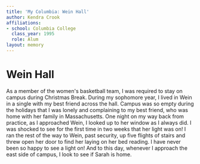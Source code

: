 ```yaml
---
title: 'My Columbia: Wein Hall'
author: Kendra Crook
affiliations:
- school: Columbia College
  class_year: 1995
  role: Alum
layout: memory
---
```


# Wein Hall

As a member of the women's basketball team, I was required to stay on campus during Christmas Break.  During my sophomore year, I lived in Wein in a single with my best friend across the hall.  Campus was so empty during the holidays that I was lonely and complaining to my best friend, who was home with her family in Massachusetts.  One night on my way back from practice, as I approached Wein, I looked up to her window as I always did.  I was shocked to see for the first time in two weeks that her light was on! I ran the rest of the way to Wein, past security, up five flights of stairs and threw open her door to find her laying on her bed reading.  I have never been so happy to see a light on!  And to this day, whenever I approach the east side of campus, I look to see if Sarah is home.
